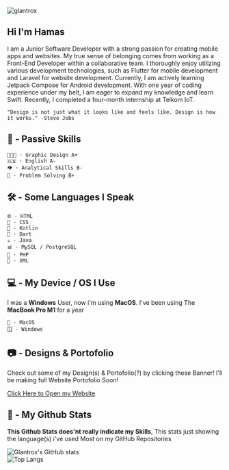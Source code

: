 
![glantrox](https://cdn.discordapp.com/attachments/1110006269571514438/1110006967910535280/bannergithub.png)

## Hi I'm Hamas
I am a Junior Software Developer with a strong passion for creating mobile apps and websites. My true sense of belonging comes from working as a Front-End Developer within a collaborative team. I thoroughly enjoy utilizing various development technologies, such as Flutter for mobile development and Laravel for website development. Currently, I am actively learning Jetpack Compose for Android development. With one year of coding experience under my belt, I am eager to expand my knowledge and learn Swift. Recently, I completed a four-month internship at Telkom IoT.

```"Design is not just what it looks like and feels like. Design is how it works." -Steve Jobs```


## 🧠 - Passive Skills
```
🧑🏻‍🎨 · Graphic Design A+
🇬🇧 · English A-
👁 · Analytical Skills B-
🤔 · Problem Solving B+
```
## 🛠 - Some Languages I Speak
```
🌐 · HTML
🎨 · CSS 
🤖 · Kotlin 
🎯 · Dart 
☕️ · Java
📊 · MySQL / PostgreSQL
🗿 · PHP
🧱 · XML
```

## 💻 - My Device / OS I Use
I was a **Windows** User, now i'm using **MacOS**.
I've been using The **MacBook Pro M1** for a year 
```
🍎 · MacOS
🪟 · Windows
```

## 📷 - Designs & Portofolio
Check out some of my Design(s) & Portofolio(?) by clicking these Banner! I'll be making full Website Portofolio Soon!

<a href="https://glantrox-projects-portofolio.on.drv.tw/portofolio">
Click Here to Open my Website
</a><br>



## 🚀 - My Github Stats
**This Github Stats does'nt really indicate my Skills**, This stats just showing the language(s) i've used Most on my GitHub Repositories

![Glantrox's GitHub stats](https://github-readme-stats.vercel.app/api/?username=Izan2020&show_icons=true&title_color=fff&icon_color=79ff97&text_color=9f9f9f&bg_color=151515) <br>
![Top Langs](https://github-readme-stats.vercel.app/api/top-langs/?username=Izan2020&layout=compact&show_icons=true&title_color=fff&icon_color=79ff97&text_color=9f9f9f&bg_color=151515)


